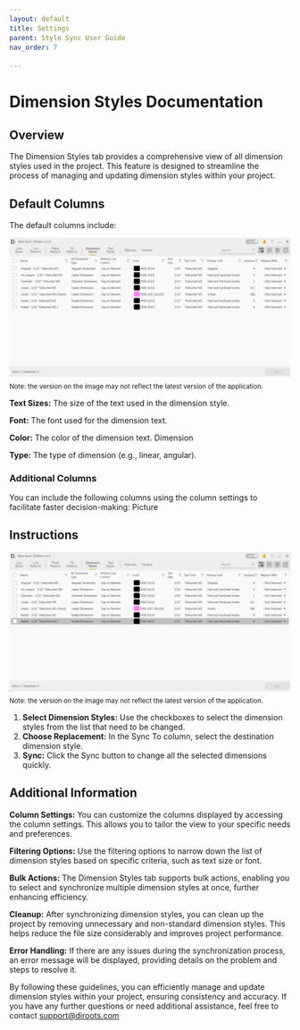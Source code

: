 ```yaml
---
layout: default
title: Settings
parent: Style Sync User Guide
nav_order: 7

---
```


# Dimension Styles Documentation

##  Overview

The Dimension Styles tab provides a comprehensive view of all dimension styles used in the project. This feature is designed to streamline the process of managing and updating dimension styles within your project.

##  Default Columns

The default columns include:

![DiStem Style Sync - Line Styles UI](../../../assets\images\StyleSync\DS_SS_DS_UI.png)  
<sub>Note: the version on the image may not reflect the latest version of the application.</sub>


**Text Sizes:** The size of the text used in the dimension style.

**Font:** The font used for the dimension text.

**Color:** The color of the dimension text.
Dimension

**Type:** The type of dimension (e.g., linear, angular).

### Additional Columns

You can include the following columns using the column settings to facilitate faster decision-making:
Picture

##  Instructions

![DiStem Style Sync - Sync Dimension Styles](../../../assets\images\StyleSync\DS_SS_DS_SyncDimStyles.gif)  
<sub>Note: the version on the image may not reflect the latest version of the application.</sub>

1. **Select Dimension Styles:** Use the checkboxes to select the dimension styles from the list that need to be changed.
2. **Choose Replacement:** In the Sync To column, select the destination dimension style.
3. **Sync:** Click the Sync button to change all the selected dimensions quickly.

##  Additional Information

**Column Settings:** You can customize the columns displayed by accessing the column settings. This allows you to tailor the view to your specific needs and preferences.

**Filtering Options:** Use the filtering options to narrow down the list of dimension styles based on specific criteria, such as text size or font.

**Bulk Actions:** The Dimension Styles tab supports bulk actions, enabling you to select and synchronize multiple dimension styles at once, further enhancing efficiency.

**Cleanup:** After synchronizing dimension styles, you can clean up the project by removing unnecessary and non-standard dimension styles. This helps reduce the file size considerably and improves project performance.

**Error Handling:** If there are any issues during the synchronization process, an error message will be displayed, providing details on the problem and steps to resolve it.


By following these guidelines, you can efficiently manage and update dimension styles within your project, ensuring consistency and accuracy. If you have any further questions or need additional assistance, feel free to contact support@diroots.com